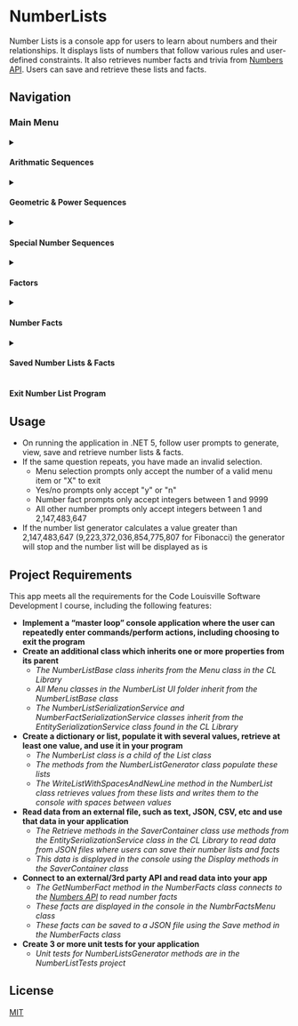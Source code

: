 # NumberLists

Number Lists is a console app for users to learn about numbers and their relationships. It displays lists of numbers that follow various rules and user-defined constraints. It also retrieves number facts and trivia from [Numbers API](http://numbersapi.com/ "Numbers API"). Users can save and retrieve these lists and facts.  
 
## Navigation

### Main Menu
<details>
  <summary><h4>Arithmatic Sequences</h4></summary>
  <p><strong>Even number list:</strong> Displays all even natural numbers in a user-defined range</p>
  <p><strong>Odd number list:</strong> Displays all odd natural numbers in a user-defined range</p>
  <p><strong>Multiples list:</strong> Displays all multiples of a user-defined natural numbers in a user-defined range</p>
  <p><strong>Exit:</strong> Returns to main menu</p>
</details>

<details>
  <summary><h4>Geometric & Power Sequences</h4></summary>
  <p><strong>Geometric sequence:</strong> Displays a sequence of user defined length of numbers multiplied by themselves</p>
  <p><strong>Power list:</strong> Displays a sequence of user defined length of numbers raised to a user-defined power</p>
  <p><strong>List of squares:</strong> Displays a square number list of user defined length (a square number is a number multiplied by itself)</p>
  <p><strong>List of cubes:</strong> Displays a cube number list of user defined length (a cube is a number multipied by itself twice)</p>
  <p><strong>Exit:</strong> Returns to main menu</p>
</details>

<details>
  <summary><h4>Special Number Sequences</h4></summary>
  <p><strong>List of prime numbers:</strong> Displays a prime number sequence of user-defined length (prime numbers have only two factors: one and itself </p>
  <p><strong>List of triangle numbers:</strong> Displays a list of a user-defined length of triangle numbers (triangle numbers count objects arranged in an equilateral triangle)</p>
  <p><strong>List of Fibonacci numbers:</strong> Displays a Fibonacci sequence of a user-defined length (a sequence in which each number is the sum of the two preceding ones)</p>
  <p><strong>Exit:</strong> Returns to main menu</p>
</details>

<details>
  <summary><h4>Factors</h4></summary>
  <p><strong>List of factors:</strong> Displays a list of all factors of a user-defined number(factors are all the numbers that can evenly be divided into a number)</p>
  <p><strong>List of prime factors:</strong> Displays a list of the prime factors of a user-defined number(prime factors are all the prime numbers that can evenly be divided into a number)</p>
  <p><strong>Exit:</strong> Returns to main menu</p>
</details>

<details>
  <summary><h4>Number Facts</h4></summary>
  <p><strong>Math fact:</strong> Displays a math fact about a user-defined number</p>
  <p><strong>Number trivia:</strong> Displays trivia about a user-defined number</p>
  <p><strong>Random math fact:</strong> Displays a math fact about a random number</p>
  <p><strong>Random number trivia:</strong> Displays trivia about a random number</p>
  <p><strong>Exit:</strong> Returns to main menu</p>
</details>

<details>
  <summary><h4>Saved Number Lists & Facts</h4></summary>
  <p><strong>View all saved lists:</strong> Displays all saved number lists and their IDs, descriptions, and save date</p>
  <p><strong>View list by ID:</strong> Displays IDs, descriptions and save dates for all lists and prompts user to enter ID number. Displays list with selected ID</p>
  <p><strong>View all saved facts:</strong> Displays all saved number facts</p>
  <p><strong>Exit:</strong> Returns to main menu</p>
</details>

#### Exit Number List Program

## Usage
* On running the application in .NET 5, follow user prompts to generate, view, save and retrieve number lists & facts. 
* If the same question repeats, you have made an invalid selection.
    * Menu selection prompts only accept the number of a valid menu item or "X" to exit
    * Yes/no prompts only accept "y" or "n"
    * Number fact prompts only accept integers between 1 and 9999
    * All other number prompts only accept integers between 1 and 2,147,483,647
* If the number list generator calculates a value greater than 2,147,483,647 (9,223,372,036,854,775,807 for Fibonacci) the generator will stop and the number list will be displayed as is

## Project Requirements
This app meets all the requirements for the Code Louisville Software Development I course, including the following features:

* __Implement a “master loop” console application where the user can repeatedly enter commands/perform actions, including choosing to exit the program__
* __Create an additional class which inherits one or more properties from its parent__
   * *The NumberListBase class inherits from the Menu class in the CL Library* 
   * *All Menu classes in the NumberList UI folder inherit from the NumberListBase class*
   * *The NumberListSerializationService and NumberFactSerializationService classes inherit from the EntitySerializationService class found in the CL Library*
* __Create a dictionary or list, populate it with several values, retrieve at least one value, and use it in your program__
   * *The NumberList class is a child of the List class*
   * *The methods from the NumberListGenerator class populate these lists*
   * *The WriteListWithSpacesAndNewLine method in the NumberList class retrieves values from these lists and writes them to the console with spaces between values*
* __Read data from an external file, such as text, JSON, CSV, etc and use that data in your application__
  * *The Retrieve methods in the SaverContainer class use methods from the EntitySerializationService class in the CL Library to read data from JSON files where users can save their number lists and facts*
  * *This data is displayed in the console using the Display methods in the SaverContainer class*
* __Connect to an external/3rd party API and read data into your app__
  * *The GetNumberFact method in the NumberFacts class connects to the [Numbers API](http://numbersapi.com/ "Numbers API") to read number facts*
  * *These facts are displayed in the console in the NumbrFactsMenu class*
  * *These facts can be saved to a JSON file using the Save method in the NumberFacts class*
* __Create 3 or more unit tests for your application__
  * *Unit tests for NumberListsGenerator methods are in the NumberListTests project*


## License
[MIT](https://choosealicense.com/licenses/mit/)

